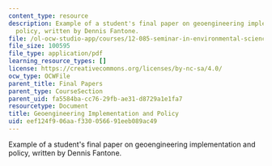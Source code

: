 ```yaml
---
content_type: resource
description: Example of a student's final paper on geoengineering implementation and
  policy, written by Dennis Fantone.
file: /ol-ocw-studio-app/courses/12-085-seminar-in-environmental-science-spring-2008/eef124f906aaf330056691eeb089ac49_fantone.pdf
file_size: 100595
file_type: application/pdf
learning_resource_types: []
license: https://creativecommons.org/licenses/by-nc-sa/4.0/
ocw_type: OCWFile
parent_title: Final Papers
parent_type: CourseSection
parent_uid: fa5584ba-cc76-29fb-ae31-d8729a1e1fa7
resourcetype: Document
title: Geoengineering Implementation and Policy
uid: eef124f9-06aa-f330-0566-91eeb089ac49
---
```

Example of a student's final paper on geoengineering implementation and policy, written by Dennis Fantone.